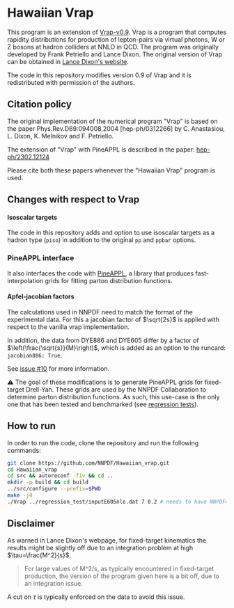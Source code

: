 # Hawaiian Vrap

This program is an extension of [Vrap-v0.9](https://www.slac.stanford.edu/~lance/Vrap/). Vrap is a program that computes rapidity distributions for production of lepton-pairs via virtual photons, W or Z bosons at hadron colliders at NNLO in QCD. The program was originally developed by Frank Petriello and Lance Dixon. The original version of Vrap can be obtained in [Lance Dixon's website](https://www.slac.stanford.edu/~lance/Vrap/).

The code in this repository modifies version 0.9 of Vrap and it is redistributed with permission of the authors.


## Citation policy

The original implementation of the numerical program "Vrap" is based on the paper
Phys.Rev.D69:094008,2004 [hep-ph/0312266]
by C. Anastasiou, L. Dixon, K. Melnikov and F. Petriello.

The extension of "Vrap" with PineAPPL is described in the paper:
[hep-ph/2302.12124](https://inspirehep.net/literature/2635876)

Please cite both these papers whenever the "Hawaiian Vrap" program is used.

## Changes with respect to Vrap

#### Isoscalar targets

The code in this repository adds and option to use isoscalar targets as a hadron type (`piso`) in addition to the original `pp` and `ppbar` options. 

### PineAPPL interface

It also interfaces the code with [PineAPPL](https://nnpdf.github.io/pineappl/), a library that produces fast-interpolation grids for fitting parton distribution functions.


#### Apfel-jacobian factors

The calculations used in NNPDF need to match the format of the experimental data. For this a jacobian factor of $\sqrt{2s}$ is applied with respect to the vanilla vrap implementation.

In addition, the data from DYE886 and DYE605 differ by a factor of $\left(\frac{\sqrt{s}}{M}\right)$, which is added as an option to the runcard:
`jacobian886: True`.

See [issue #10](https://github.com/NNPDF/hawaiian_vrap/issues/10) for more information.

:warning: The goal of these modifications is to generate PineAPPL grids for fixed-target Drell-Yan. These grids are used by the NNPDF Collaboration to determine parton distribution functions. As such, this use-case is the only one that has been tested and benchmarked (see [regression tests](https://github.com/NNPDF/hawaiian_vrap/tree/main/regression_test)).

## How to run

In order to run the code, clone the repository and run the following commands:

```bash
git clone https://github.com/NNPDF/Hawaiian_vrap.git
cd Hawaiian_vrap
cd src && autoreconf -fiv && cd ..
mkdir -p build && cd build
../src/configure --prefix=$PWD
make -j4
./Vrap ../regression_test/inputE605nlo.dat 7 0.2 # needs to have NNPDF40_nnlo_as_01180 installed
```

## Disclaimer

As warned in Lance Dixon's webpage, for fixed-target kinematics the results might be slightly off due to an integration problem at high $\tau=\frac{M^2}{s}$.

> For large values of M^2/s, as typically encountered in fixed-target production, the version of the program given here is a bit off, due to an integration issue.

A cut on $\tau$ is typically enforced on the data to avoid this issue.

